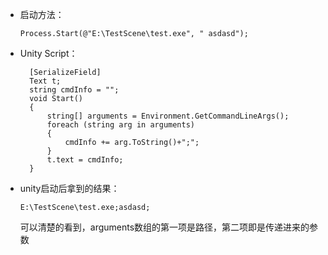 -   启动方法：

    ``` hljs
    Process.Start(@"E:\TestScene\test.exe", " asdasd");
    ```

-   Unity Script：

    ``` hljs
      [SerializeField]
      Text t;
      string cmdInfo = "";
      void Start()
      {
          string[] arguments = Environment.GetCommandLineArgs();
          foreach (string arg in arguments)
          {
              cmdInfo += arg.ToString()+";";
          }
          t.text = cmdInfo;
      }
    ```

-   unity启动后拿到的结果：

    ``` hljs
    E:\TestScene\test.exe;asdasd;
    ```

    可以清楚的看到，arguments数组的第一项是路径，第二项即是传递进来的参数


